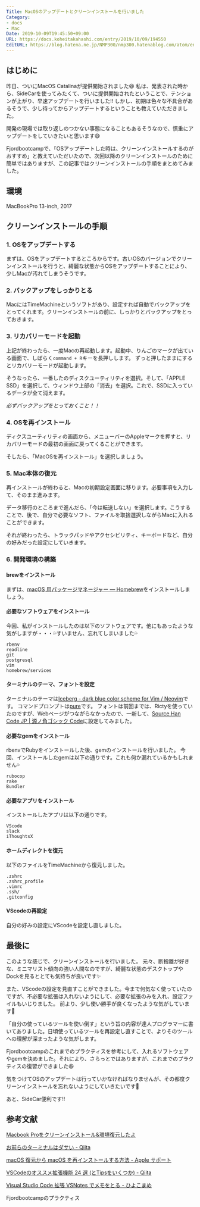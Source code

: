 ```yaml
---
Title: MacOSのアップデートとクリーンインストールを行いました
Category:
- docs
- Mac
Date: 2019-10-09T19:45:50+09:00
URL: https://docs.koheitakahashi.com/entry/2019/10/09/194550
EditURL: https://blog.hatena.ne.jp/NMP300/nmp300.hatenablog.com/atom/entry/26006613446931123
---
```


## はじめに
昨日、ついにMacOS Catalinaが提供開始されました😆
私は、発表された時から、SideCarを使ってみたくて、ついに提供開始されたということで、テンションが上がり、早速アップデートを行いました‼️
しかし、初期は色々な不具合があるそうで、少し待ってからアップデートするということも教えていただきました。

開発の現場では取り返しのつかない事態になることもあるそうなので、慎重にアップデートをしていきたいと思います😅

Fjordbootcampで、「OSアップデートした時は、クリーンインストールするのがおすすめ」と教えていただいたので、次回以降のクリーンインストールのために簡単ではありますが、この記事ではクリーンインストールの手順をまとめてみました。

## 環境
MacBookPro 13-inch, 2017

## クリーンインストールの手順

### 1. OSをアップデートする

まずは、OSをアップデートするところからです。古いOSのバージョンでクリーンインストールを行うと、綺麗な状態からOSをアップデートすることにより、少しMacが汚れてしまうそうです。

### 2. バックアップをしっかりとる

MacにはTimeMachineというソフトがあり、設定すれば自動でバックアップをとってくれます。クリーンインストールの前に、しっかりとバックアップをとっておきます。

### 3. リカバリーモードを起動

上記が終わったら、一度Macの再起動します。起動中、りんごのマークが出ている画面で、しばらく`command + R`キーを長押しします。
ずっと押したままにするとリカバリーモードが起動します。

そうなったら、一番したのディスクユーティリティを選択。そして、「APPLE SSD」を選択して、ウィンドウ上部の「消去」を選択。これで、SSDに入っているデータが全て消えます。

*必ずバックアップをとっておくこと！！*

### 4. OSを再インストール

ディクスユーティリティの画面から、メニューバーのAppleマークを押すと、リカバリーモードの最初の画面に戻ってくることができます。

そしたら、「MacOSを再インストール」を選択しましょう。

### 5. Mac本体の復元

再インストールが終わると、Macの初期設定画面に移ります。必要事項を入力して、そのまま進みます。

データ移行のところまで進んだら、「今は転送しない」を選択します。こうすることで、後で、自分で必要なソフト、ファイルを取捨選択しながらMacに入れることができます。

それが終わったら、トラックパッドやアクセシビリティ、キーボードなど、自分の好みだった設定にしていきます。

### 6. 開発環境の構築

#### brewをインストール

まずは、[macOS 用パッケージマネージャー — Homebrew](https://brew.sh/index_ja.html)をインストールしましょう。

#### 必要なソフトウェアをインストール

今回、私がインストールしたのは以下のソフトウェアです。他にもあったような気がしますが・・・💦すいません、忘れてしまいました💦

```
rbenv
readline
git
postgresql
vim
homebrew/services
```

#### ターミナルのテーマ、フォントを設定

ターミナルのテーマは[Iceberg \- dark blue color scheme for Vim / Neovim](https://cocopon.github.io/iceberg.vim/)です。
コマンドプロンプトは[pure](https://github.com/sindresorhus/pure)です。
フォントは前回までは、Rictyを使っていたのですが、Webページがつながらなかったので、一新して、[Source Han Code JP \| 源ノ角ゴシック Code](https://github.com/adobe-fonts/source-han-code-jp)に設定してみました。

#### 必要なgemをインストール

rbenvでRubyをインストールした後、gemのインストールを行いました。
今回、インストールしたgemは以下の通りです。これも何か漏れているかもしれません💦

```
rubocop
rake
Bundler
```

#### 必要なアプリをインストール

インストールしたアプリは以下の通りです。

```
VScode
slack
iThoughtsX
```

#### ホームディレクトを復元

以下のファイルをTimeMachineから復元しました。
```
.zshrc
.zshrc_profile
.vimrc
.ssh/
.gitconfig
```

#### VScodeの再設定

自分の好みの設定にVScodeを設定し直しました。


## 最後に

このような感じで、クリーンインストールを行いました。
元々、断捨離が好きな、ミニマリスト傾向の強い人間なのですが、綺麗な状態のデスクトップやDockを見るととても気持ちが良いです✨

また、VScodeの設定を見直すことができました。今まで何気なく使っていたのですが、不必要な拡張は入れないようにして、必要な拡張のみを入れ、設定ファイルもいじりました。
前より、少し使い勝手が良くなったような気がしています🤔

「自分の使っているツールを使い倒す」という旨の内容が達人プログラマーに書いてありました。日頃使っているツールを再設定し直すことで、よりそのツールへの理解が深まったような気がします。

Fjordbootcampのこれまでのプラクティスを参考にして、入れるソフトウェアやgemを決めました。それにより、さらっとではありますが、これまでのプラクティスの復習ができました😆

気をつけてOSのアップデートは行っていかなければなりませんが、その都度クリーンインストールを忘れないようにしていきたいです💪

あと、SideCar便利です‼️

## 参考文献
[Macbook Proをクリーンインストール&環境復元したよ](https://techracho.bpsinc.jp/hachi8833/2017_01_04/32378)

[お前らのターミナルはダサい \- Qiita](https://qiita.com/kinchiki/items/57e9391128d07819c321)

[macOS 復元から macOS を再インストールする方法 \- Apple サポート](https://support.apple.com/ja-jp/HT204904)

[VSCodeのオススメ拡張機能 24 選 \(とTipsをいくつか\) \- Qiita](https://qiita.com/sensuikan1973/items/74cf5383c02dbcd82234)

[Visual Studio Code 拡張 VSNotes でメモをとる \- ひよこまめ](https://blog.chick-p.work/blog/2019/20190528_vsnote-template/)

Fjordbootcampのプラクティス
